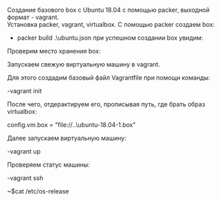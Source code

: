 Создание базового box с Ubuntu 18.04 с помощью packer, выходной формат - vagrant.  
Установка packer, vagrant, virtualbox. C помощью packer создаем box:  
- packer build .\ubuntu.json
при успешном создании box увидим:  









Проверим место хранения box:  







Запускаем свежую виртуальную машину в vagrant.  

Для этого создадим базовый файл Vagrantfile при помощи команды:  

-vagrant init

После чего, отдерактируем его, прописывая путь, где брать образ virtualbox:  

config.vm.box = "file://..\ubuntu-18.04-1.box"  

Далее запускаем виртуальную машину:  

-vagrant up

Проверяем статус машины:  

-vagrant ssh  

~$cat /etc/os-release  










